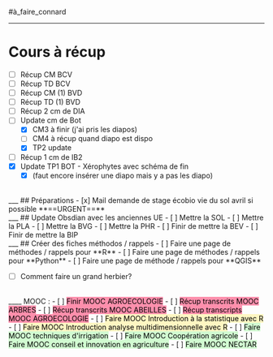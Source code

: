 #à_faire_connard
___
# Cours à récup
- [ ] Récup CM BCV
- [ ] Récup TD BCV
- [ ] Récup CM (1) BVD
- [ ] Récup TD (1) BVD
- [ ] Récup 2 cm de DIA
- [ ] Update cm de Bot
	- [x] CM3 à finir (j'ai pris les diapos)
	- [ ] CM4 à récup quand diapo est dispo
	- [x] TP2 update
- [ ] Récup 1 cm de IB2
- [x] Update TP1 BOT - Xérophytes avec schéma de fin
	- [x] (faut encore insérer une diapo mais y a pas les diapo)
<br>
___
## Préparations
- [x] Mail demande de stage écobio vie du sol avril si possible **==URGENT==**
<br>
___
## Update Obsdian avec les anciennes UE
- [ ] Mettre la SOL
- [ ] Mettre la PLA
- [ ] Mettre la  BVG
- [ ] Mettre la PHR
- [ ] Finir de mettre la BEV
- [ ] Finir de mettre la BIP
<br>
___
## Créer des fiches méthodos / rappels
- [ ] Faire une page de méthodes / rappels pour **R**
- [ ] Faire une page de méthodes / rappels pour **Python**
- [ ] Faire une page de méthode / rappels pour **QGIS**

- [ ] Comment faire un grand herbier?
<br>
____
MOOC :
- [ ] <mark style="background: #FF5582A6;">Finir MOOC AGROECOLOGIE</mark>
- [ ] <mark style="background: #FF5582A6;">Récup transcrits MOOC ARBRES</mark>
- [ ] <mark style="background: #FF5582A6;">Récup transcrits MOOC ABEILLES</mark>
- [ ] <mark style="background: #FF5582A6;">Récup transcripts MOOC AGROECOLOGIE</mark>
- [ ] <mark style="background: #FFF3A3A6;">Faire MOOC Introduction à la statistique avec R</mark>
- [ ] <mark style="background: #FFF3A3A6;">Faire MOOC Introduction analyse multidimensionnelle avec R</mark>
- [ ] <mark style="background: #BBFABBA6;">Faire MOOC techniques d'irrigation</mark>
- [ ] <mark style="background: #BBFABBA6;">Faire MOOC Coopération agricole</mark>
- [ ] <mark style="background: #BBFABBA6;">Faire MOOC conseil et innovation en agriculture</mark>
- [ ] <mark style="background: #BBFABBA6;">Faire MOOC NECTAR</mark>





